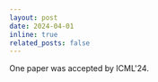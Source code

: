 ```yaml
---
layout: post
date: 2024-04-01
inline: true
related_posts: false
---
```


One paper was accepted by ICML'24.
